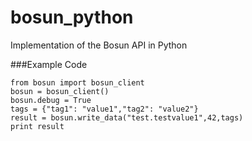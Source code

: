 bosun_python
============

Implementation of the Bosun API in Python


###Example Code
```
from bosun import bosun_client
bosun = bosun_client()
bosun.debug = True
tags = {"tag1": "value1","tag2": "value2"}
result = bosun.write_data("test.testvalue1",42,tags)
print result
```
